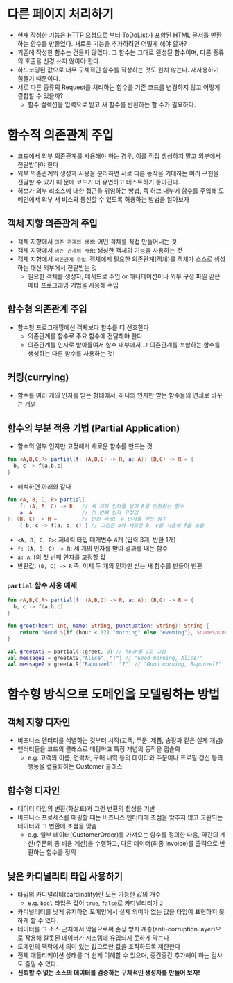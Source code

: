 # 다른 페이지 처리하기
- 현재 작성한 기능은 HTTP 요청으로 부터 ToDoList가 포함된 HTML 문서를 반환하는 함수를 만들었다. 새로운 기능을 추가하려면 어떻게 해야 할까?
- 기존에 작성한 함수는 건들지 않겠다. 그 함수는 그대로 완성된 함수이며, 다른 종류의 호출을 신경 쓰지 않아야 한다.
- 하드코딩된 값으로 너무 구체적인 함수를 작성하는 것도 원치 않는다. 재사용하기 힘들기 때문이다.
- 서로 다른 종류의 Request를 처리하는 함수를 기존 코드를 변경하지 않고 어떻게 결합할 수 있을까?
  - 함수 컬렉션을 입력으로 받고 새 함수를 반환하는 함 수가 필요하다.

# 함수적 의존관계 주입
- 코드에서 외부 의존관계를 사용해야 하는 경우, 이를 직접 생성하지 말고 외부에서 전달받아야 한다
- 외부 의존관계의 생성과 사용을 분리하면 서로 다른 동작을 기대하는 여러 구현을 전달할 수 있기 때 문에 코드가 더 유연하고 테스트하기 좋아진다.
- 허브가 외부 리소스에 대한 접근을 위임하는 방법, 즉 허브 내부에 함수를 주입해 도메인에서 외부 서 비스와 통신할 수 있도록 허용하는 방법을 알아보자

## 객체 지향 의존관계 주입
- 객체 지향에서 `의존 관계의 생성`: 어떤 객체를 직접 만들어내는 것
- 객체 지향에서 `의존 관계의 사용`: 생성한 객체의 기능을 사용하는 것
- 객체 지향에서 `의존관계 주입`: 객체에게 필요한 의존관계(객체)를 객체가 스스로 생성하는 대신 외부에서 전달받는 것
  - 필요한 객체를 생성자, 메서드로 주입 or 애너테이션이나 외부 구성 파일 같은 메타 프로그래밍 기법을 사용해 주입

## 함수형 의존관계 주입
- 함수형 프로그래밍에선 객체보다 함수를 더 선호한다
  - 의존관계를 함수로 주요 함수에 전달해야 한다
  - 의존관계를 인자로 받아들여서 함수 내부에서 그 의존관계를 포함하는 함수를 생성하는 다른 함수를 사용하는 것!

## 커링(currying)
- 함수를 여러 개의 인자를 받는 형태에서, 하나의 인자만 받는 함수들의 연쇄로 바꾸는 개념

## 함수의 부분 적용 기법 (Partial Application)
- 함수의 일부 인자만 고정해서 새로운 함수를 만드는 것.

```kotlin
fun <A,B,C,R> partial(f: (A,B,C) -> R, a: A): (B,C) -> R = { 
  b, c -> f(a,b,c)
}
```
- 해석하면 아래와 같다
```kotlin
fun <A, B, C, R> partial(
    f: (A, B, C) -> R,  // 세 개의 인자를 받아 R을 반환하는 함수
    a: A                // 첫 번째 인자 고정값
): (B, C) -> R =        // 반환 타입: 두 인자를 받는 함수
    { b, c -> f(a, b, c) } // 고정된 a와 새로운 b, c를 사용해 f를 호출
```
- `<A, B, C, R>`: 제네릭 타입 매개변수 4개 (입력 3개, 반환 1개)
- `f: (A, B, C) -> R`: 세 개의 인자를 받아 결과를 내는 함수
- `a: A`: f의 첫 번째 인자를 고정할 값
- 반환값: `(B, C) -> R`
  즉, 이제 두 개의 인자만 받는 새 함수를 만들어 반환

### `partial` 함수 사용 예제
```kotlin
fun <A,B,C,R> partial(f: (A,B,C) -> R, a: A): (B,C) -> R = { 
  b, c -> f(a,b,c)
}

fun greet(hour: Int, name: String, punctuation: String): String {
    return "Good ${if (hour < 12) "morning" else "evening"}, $name$punctuation"
}

val greetAt9 = partial(::greet, 9) // hour를 9로 고정
val message1 = greetAt9("Alice", "!") // "Good morning, Alice!"
val message2 = greetAt9("Rapunzel", "?") // "Good morning, Rapunzel?"
```

# 함수형 방식으로 도메인을 모델링하는 방법

## 객체 지향 디자인
- 비즈니스 엔터티를 식별하는 것부터 시작(고객, 주문, 제품, 송장과 같은 실제 개념)
- 엔터티들을 코드의 클래스로 매핑하고 특정 개념의 동작을 캡슐화
  - e.g. 고객의 이름, 연락처, 구매 내역 등의 데이터와 주문이나 프로필 갱신 등의 행동을 캡슐화하는 Customer 클래스

## 함수형 디자인
- 데이터 타입의 변환(화살표)과 그런 변환의 합성을 기반
- 비즈니스 프로세스를 매핑할 때는 비즈니스 엔터티에 초점을 맞추지 않고 교환되는 데이터와 그 변환에 초점을 맞춤
  - e.g. 일부 데이터(CustomerOrder)를 가져오는 함수를 정의한 다음, 약간의 계산(주문의 총 비용 계산)을 수행하고, 다른 데이터(최종 Invoice)를 출력으로 반환하는 함수를 정의

## 낮은 카디널리티 타입 사용하기
- 타입의 카디널리티(cardinality)란 모든 가능한 값의 개수
  - e.g. `bool` 타입은 값이 `true`, `false`로 카디널리티가 `2`
- 카디널리티를 낮게 유지하면 도메인에서 실제 의미가 없는 값을 타입이 표현하지 못하게 할 수 있다.
- 데이터를 그 소스 근처에서 막음으로써 손상 방지 계층(anti-corruption layer)으 로 작용해 잘못된 데이터가 시스템에 유입되지 못하게 막는다
- 도메인의 맥락에서 의미 있는 값으로만 값을 조작하도록 제한한다
- 전체 애플리케이션 상태를 더 쉽게 이해할 수 있으며, 중간중간 추가해야 하는 검사도 줄일 수 있다.
- **신뢰할 수 없는 소스의 데이터를 검증하는 구체적인 생성자를 만들어 보자!**
